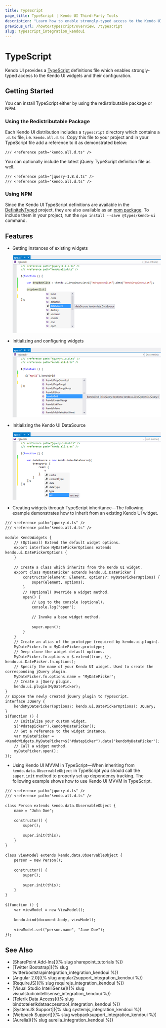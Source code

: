 ```yaml
---
title: TypeScript
page_title: TypeScript | Kendo UI Third-Party Tools
description: "Learn how to enable strongly-typed access to the Kendo UI widgets and their configuration."
previous_url: /howto/typescript/overview, /typescript
slug: typescript_integration_kendoui
---
```


# TypeScript

Kendo UI provides a [TypeScript](http://www.typescriptlang.org/) definitions file which enables strongly-typed access to the Kendo UI widgets and their configuration.

## Getting Started

You can install TypeScript either by using the redistributable package or NPM.

### Using the Redistributable Package

Each Kendo UI distribution includes a `typescript` directory which contains a `.d.ts` file, i.e. `kendo.all.d.ts`. Copy this file to your project and in your TypeScript file add a reference to it as demonstrated below:

    /// <reference path="kendo.all.d.ts" />

You can optionally include the latest jQuery TypeScript definition file as well.

    /// <reference path="jquery-1.8.d.ts" />
    /// <reference path="kendo.all.d.ts" />

### Using NPM

Since the Kendo UI TypeScript definitions are available in the [DefinitelyTyped](http://definitelytyped.org/) project, they are also available as an [npm package](https://www.npmjs.com/package/@types/kendo-ui). To include them in your project, run the `npm install --save @types/kendo-ui` command.

## Features

* Getting instances of existing widgets

    ![Kendo UI for jQuery Getting an instance of an existing Kendo UI widget](../images/get-instance.png)

* Initializing and configuring widgets

    ![Kendo UI for jQuery All Kendo UI widgets](../images/init.png)

* Initializing the Kendo UI DataSource

    ![Kendo UI for jQuery Initializing a Kendo UI DataSource](../images/datasource.png)

* Creating widgets through TypeScript inheritance&mdash;The following example demonstrates how to inherit from an existing Kendo UI widget.

```
/// <reference path="jquery.d.ts" />
/// <reference path="kendo.all.d.ts" />

module KendoWidgets {
    // (Optional) Extend the default widget options.
    export interface MyDatePickerOptions extends kendo.ui.DatePickerOptions {
    }

    // Create a class which inherits from the Kendo UI widget.
    export class MyDatePicker extends kendo.ui.DatePicker {
        constructor(element: Element, options?: MyDatePickerOptions) {
            super(element, options);
        }
        // (Optional) Override a widget method.
        open() {
            // Log to the console (optional).
            console.log("open");

            // Invoke a base widget method.

            super.open();
        }
    }
    // Create an alias of the prototype (required by kendo.ui.plugin).
    MyDatePicker.fn = MyDatePicker.prototype;
    // Deep clone the widget default options.
    MyDatePicker.fn.options = $.extend(true, {}, kendo.ui.DatePicker.fn.options);
    // Specify the name of your Kendo UI widget. Used to create the corresponding jQuery plugin.
    MyDatePicker.fn.options.name = "MyDatePicker";
    // Create a jQuery plugin.
    kendo.ui.plugin(MyDatePicker);
}
// Expose the newly created jQuery plugin to TypeScript.
interface JQuery {
    kendoMyDatePicker(options?: kendo.ui.DatePickerOptions): JQuery;
}
$(function () {
    // Initialize your custom widget.
    $("#datepicker").kendoMyDatePicker();
    // Get a reference to the widget instance.
    var myDatePicker = <KendoWidgets.MyDatePicker>$("#datepicker").data("kendoMyDatePicker");
    // Call a widget method.
    myDatePicker.open();
});
```

* Using Kendo UI MVVM in TypeScript&mdash;When inheriting from `kendo.data.ObservableObject` in TypeScript you should call the `super.init` method to properly set up dependency tracking. The following example shows how to use Kendo UI MVVM in TypeScript.

```
/// <reference path="jquery.d.ts" />
/// <reference path="kendo.all.d.ts" />

class Person extends kendo.data.ObservableObject {
    name = "John Doe";

    constructor() {
        super();

        super.init(this);
    }
}

class ViewModel extends kendo.data.ObservableObject {
    person = new Person();

    constructor() {
        super();

        super.init(this);
    }
}

$(function () {
    var viewModel = new ViewModel();

    kendo.bind(document.body, viewModel);

    viewModel.set("person.name", "Jane Doe");
});
```

## See Also

* [SharePoint Add-Ins]({% slug sharepoint_tutorials %})
* [Twitter Bootstrap]({% slug twitterbootstrapintegration_integration_kendoui %})
* [Angular 2.0]({% slug angular2support_integration_kendoui %})
* [RequireJS]({% slug requirejs_integration_kendoui %})
* [Visual Studio IntelliSense]({% slug visualstudiointellisense_integration_kendoui %})
* [Telerik Data Access]({% slug bindtotelerikdataaccesstool_integration_kendoui %})
* [SystemJS Support]({% slug systemjs_integration_kendoui %})
* [Webpack Support]({% slug webpacksupport_integration_kendoui %})
* [Aurelia]({% slug aurelia_integration_kendoui %})
